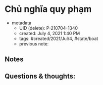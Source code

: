 ---
---

# Chủ nghĩa quy phạm

- metadata
	- UID (delete): P-210704-1340
	- created: July 4, 2021 1:40 PM
	- tags: #created/2021/Jul/4, #state/boat  
	- previous note:

## Notes

## Questions & thoughts:

